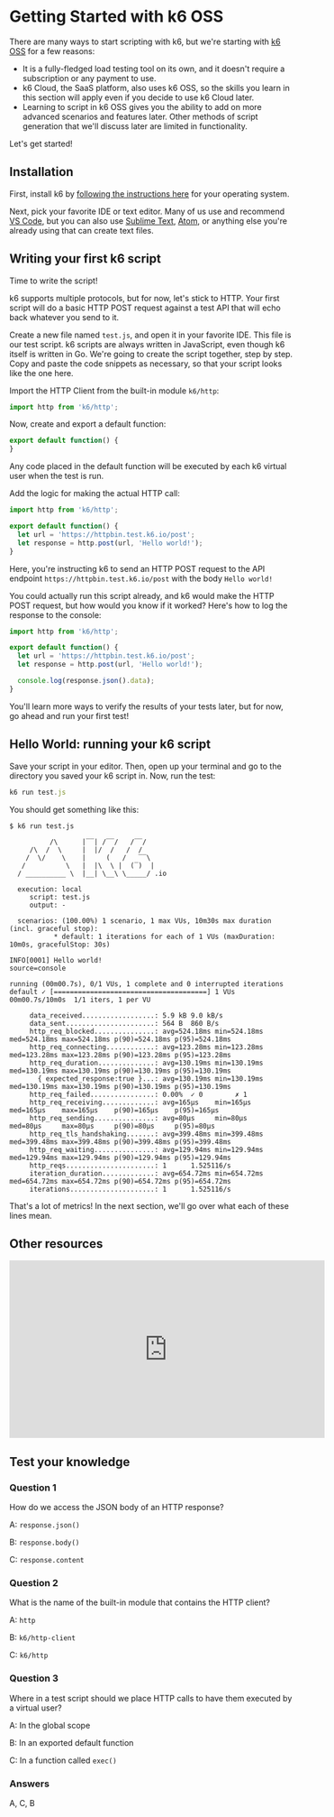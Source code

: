# Getting Started with k6 OSS

There are many ways to start scripting with k6, but we're starting with [k6 OSS](https://github.com/grafana/k6) for a few reasons:
- It is a fully-fledged load testing tool on its own, and it doesn't require a subscription or any payment to use. 
- k6 Cloud, the SaaS platform, also uses k6 OSS, so the skills you learn in this section will apply even if you decide to use k6 Cloud later. 
- Learning to script in k6 OSS gives you the ability to add on more advanced scenarios and features later. Other methods of script generation that we'll discuss later are limited in functionality.

Let's get started!

## Installation

First, install k6 by [following the instructions here](https://k6.io/docs/getting-started/installation/) for your operating system.

Next, pick your favorite IDE or text editor. Many of us use and recommend [VS Code](https://code.visualstudio.com/), but you can also use [Sublime Text](https://www.sublimetext.com/), [Atom](https://atom.io/), or anything else you're already using that can create text files.

## Writing your first k6 script

Time to write the script! 

k6 supports multiple protocols, but for now, let's stick to HTTP. Your first script will do a basic HTTP POST request against a test API that will echo back whatever you send to it.

Create a new file named `test.js`, and open it in your favorite IDE. This file is our test script. k6 scripts are always written in JavaScript, even though k6 itself is written in Go. We're going to create the script together, step by step. Copy and paste the code snippets as necessary, so that your script looks like the one here.

Import the HTTP Client from the built-in module `k6/http`:

```js
import http from 'k6/http';
```

Now, create and export a default function:

```js
export default function() {
}
```

Any code placed in the default function will be executed by each k6 virtual user when the test is run.

Add the logic for making the actual HTTP call:

```js
import http from 'k6/http';

export default function() {
  let url = 'https://httpbin.test.k6.io/post';
  let response = http.post(url, 'Hello world!');
}
```

Here, you're instructing k6 to send an HTTP POST request to the API endpoint `https://httpbin.test.k6.io/post` with the body `Hello world!`

You could actually run this script already, and k6 would make the HTTP POST request, but how would you know if it worked? Here's how to log the response to the console:

```js
import http from 'k6/http';

export default function() {
  let url = 'https://httpbin.test.k6.io/post';
  let response = http.post(url, 'Hello world!');

  console.log(response.json().data);
}
```

You'll learn more ways to verify the results of your tests later, but for now, go ahead and run your first test!

## Hello World: running your k6 script

Save your script in your editor. Then, open up your terminal and go to the directory you saved your k6 script in. Now, run the test:

```js
k6 run test.js
```

You should get something like this:

```plain
$ k6 run test.js

          /\      |‾‾| /‾‾/   /‾‾/   
     /\  /  \     |  |/  /   /  /    
    /  \/    \    |     (   /   ‾‾\  
   /          \   |  |\  \ |  (‾)  | 
  / __________ \  |__| \__\ \_____/ .io

  execution: local
     script: test.js
     output: -

  scenarios: (100.00%) 1 scenario, 1 max VUs, 10m30s max duration (incl. graceful stop):
           * default: 1 iterations for each of 1 VUs (maxDuration: 10m0s, gracefulStop: 30s)

INFO[0001] Hello world!                                  source=console

running (00m00.7s), 0/1 VUs, 1 complete and 0 interrupted iterations
default ✓ [======================================] 1 VUs  00m00.7s/10m0s  1/1 iters, 1 per VU

     data_received..................: 5.9 kB 9.0 kB/s
     data_sent......................: 564 B  860 B/s
     http_req_blocked...............: avg=524.18ms min=524.18ms med=524.18ms max=524.18ms p(90)=524.18ms p(95)=524.18ms
     http_req_connecting............: avg=123.28ms min=123.28ms med=123.28ms max=123.28ms p(90)=123.28ms p(95)=123.28ms
     http_req_duration..............: avg=130.19ms min=130.19ms med=130.19ms max=130.19ms p(90)=130.19ms p(95)=130.19ms
       { expected_response:true }...: avg=130.19ms min=130.19ms med=130.19ms max=130.19ms p(90)=130.19ms p(95)=130.19ms
     http_req_failed................: 0.00%  ✓ 0        ✗ 1
     http_req_receiving.............: avg=165µs    min=165µs    med=165µs    max=165µs    p(90)=165µs    p(95)=165µs   
     http_req_sending...............: avg=80µs     min=80µs     med=80µs     max=80µs     p(90)=80µs     p(95)=80µs    
     http_req_tls_handshaking.......: avg=399.48ms min=399.48ms med=399.48ms max=399.48ms p(90)=399.48ms p(95)=399.48ms
     http_req_waiting...............: avg=129.94ms min=129.94ms med=129.94ms max=129.94ms p(90)=129.94ms p(95)=129.94ms
     http_reqs......................: 1      1.525116/s
     iteration_duration.............: avg=654.72ms min=654.72ms med=654.72ms max=654.72ms p(90)=654.72ms p(95)=654.72ms
     iterations.....................: 1      1.525116/s

```

That's a lot of metrics! In the next section, we'll go over what each of these lines mean.

## Other resources

<iframe width="560" height="315" src="https://www.youtube.com/embed/y5tteMKZUqk" title="YouTube video player" frameborder="0" allow="accelerometer; autoplay; clipboard-write; encrypted-media; gyroscope; picture-in-picture" allowfullscreen></iframe>

## Test your knowledge

### Question 1

How do we access the JSON body of an HTTP response?

A: `response.json()`

B: `response.body()`

C: `response.content`

### Question 2

What is the name of the built-in module that contains the HTTP client?

A: `http`

B: `k6/http-client`

C: `k6/http`

### Question 3

Where in a test script should we place HTTP calls to have them executed by a virtual user?

A: In the global scope

B: In an exported default function

C: In a function called `exec()`

### Answers

A, C, B